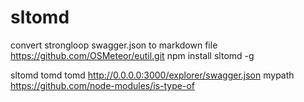 # sltomd
convert strongloop swagger.json to markdown file
https://github.com/OSMeteor/eutil.git
npm install sltomd -g

sltomd tomd tomd http://0.0.0.0:3000/explorer/swagger.json  mypath
https://github.com/node-modules/is-type-of
```javascript
 

```
